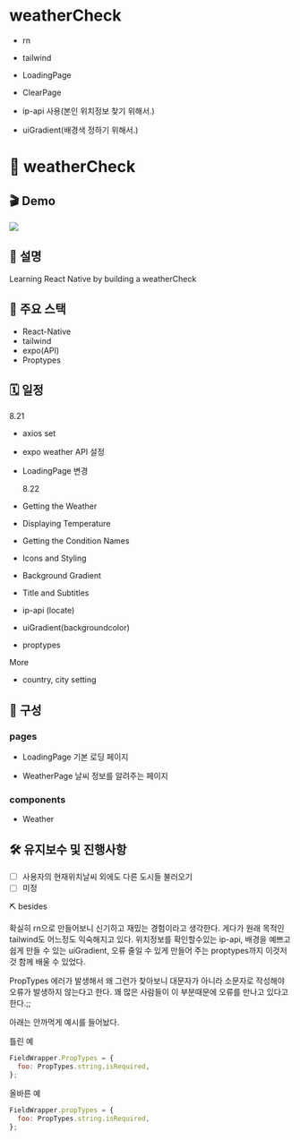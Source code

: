 # weatherCheck

- rn
- tailwind

- LoadingPage
- ClearPage

- ip-api 사용(본인 위치정보 찾기 위해서.)
- uiGradient(배경색 정하기 위해서.)

# 🌈 weatherCheck

## 🎬 Demo

<img src="https://user-images.githubusercontent.com/70190106/129467024-4346c42b-c6fe-46d1-9923-5209c9169dc4.gif">

## 🎯 설명

Learning React Native by building a weatherCheck

## 🚀 주요 스택

- React-Native
- tailwind
- expo(API)
- Proptypes

## 🗓 일정

8.21

- axios set
- expo weather API 설정
- LoadingPage 변경

  8.22

- Getting the Weather
- Displaying Temperature
- Getting the Condition Names
- Icons and Styling
- Background Gradient
- Title and Subtitles
- ip-api (locate)
- uiGradient(backgroundcolor)
- proptypes

More

- country, city setting

## 🧩 구성

### pages

- LoadingPage
  기본 로딩 페이지

- WeatherPage
  날씨 정보를 알려주는 페이지

### components

- Weather

## 🛠 유지보수 및 진행사항

- [ ] 사용자의 현재위치날씨 외에도 다른 도시들 불러오기
- [ ] 미정

⛏ besides

확실히 rn으로 만들어보니 신기하고 재밌는 경험이라고 생각한다. 게다가 원래 목적인 tailwind도 어느정도 익숙해지고 있다. 위치정보를 확인할수있는 ip-api, 배경을 예쁘고 쉽게 만들 수 있는 uiGradient, 오류 줄일 수 있게 만들어 주는 proptypes까지 이것저것 함께 배울 수 있었다.

PropTypes 에러가 발생해서 왜 그런가 찾아보니 대문자가 아니라 소문자로 작성해야 오류가 발생하지 않는다고 한다. 꽤 많은 사람들이 이 부분때문에 오류를 만나고 있다고 한다.;;

아래는 안까먹게 예시를 들어놨다.

틀린 예

```javascript
FieldWrapper.PropTypes = {
  foo: PropTypes.string.isRequired,
};
```

올바른 예

```javascript
FieldWrapper.propTypes = {
  foo: PropTypes.string.isRequired,
};
```
